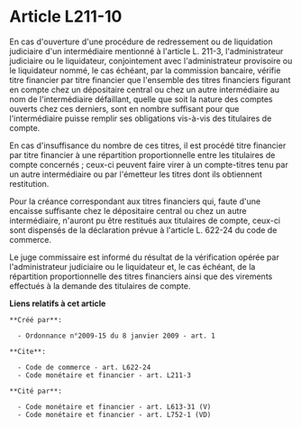 # Article L211-10

En cas d'ouverture d'une procédure de redressement ou de liquidation judiciaire d'un intermédiaire mentionné à l'article L.
211-3, l'administrateur judiciaire ou le liquidateur, conjointement avec l'administrateur provisoire ou le liquidateur nommé,
le cas échéant, par la commission bancaire, vérifie titre financier par titre financier que l'ensemble des titres financiers
figurant en compte chez un dépositaire central ou chez un autre intermédiaire au nom de l'intermédiaire défaillant, quelle
que soit la nature des comptes ouverts chez ces derniers, sont en nombre suffisant pour que l'intermédiaire puisse remplir
ses obligations vis-à-vis des titulaires de compte. 

En cas d'insuffisance du nombre de ces titres, il est procédé titre financier par titre financier à une répartition
proportionnelle entre les titulaires de compte concernés ; ceux-ci peuvent faire virer à un compte-titres tenu par un autre
intermédiaire ou par l'émetteur les titres dont ils obtiennent restitution. 

Pour la créance correspondant aux titres financiers qui, faute d'une encaisse suffisante chez le dépositaire central ou chez
un autre intermédiaire, n'auront pu être restitués aux titulaires de compte, ceux-ci sont dispensés de la déclaration prévue
à l'article L. 622-24 du code de commerce. 

Le juge commissaire est informé du résultat de la vérification opérée par l'administrateur judiciaire ou le liquidateur et,
le cas échéant, de la répartition proportionnelle des titres financiers ainsi que des virements effectués à la demande des
titulaires de compte.

**Liens relatifs à cet article**

	**Créé par**:

	  - Ordonnance n°2009-15 du 8 janvier 2009 - art. 1

	**Cite**:

	  - Code de commerce - art. L622-24
	  - Code monétaire et financier - art. L211-3

	**Cité par**:

	  - Code monétaire et financier - art. L613-31 (V)
	  - Code monétaire et financier - art. L752-1 (VD)
